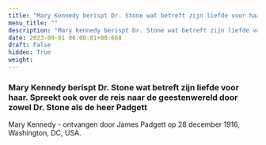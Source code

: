 ```yaml
---
title: "Mary Kennedy berispt Dr. Stone wat betreft zijn liefde voor haar. Spreekt ook over de reis naar de geestenwereld door zowel Dr. Stone als de heer Padgett"
menu_title: ""
description: "Mary Kennedy berispt Dr. Stone wat betreft zijn liefde voor haar. Spreekt ook over de reis naar de geestenwereld door zowel Dr. Stone als de heer Padgett"
date: 2023-09-01 06:00:01+00:668
draft: False
hidden: True
weight:
---
```

### Mary Kennedy berispt Dr. Stone wat betreft zijn liefde voor haar. Spreekt ook over de reis naar de geestenwereld door zowel Dr. Stone als de heer Padgett

Mary Kennedy - ontvangen door James Padgett op 28 december 1916, Washington, DC, USA.
